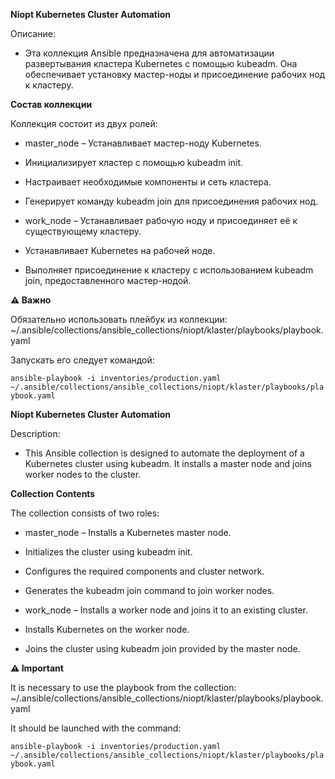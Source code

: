 **Niopt Kubernetes Cluster Automation**

Описание:
- Эта коллекция Ansible предназначена для автоматизации развертывания кластера Kubernetes с помощью kubeadm. Она обеспечивает установку мастер-ноды и присоединение рабочих нод к кластеру.

**Состав коллекции**

Коллекция состоит из двух ролей:

* master_node – Устанавливает мастер-ноду Kubernetes.

- Инициализирует кластер с помощью kubeadm init.

- Настраивает необходимые компоненты и сеть кластера.

- Генерирует команду kubeadm join для присоединения рабочих нод.

* work_node – Устанавливает рабочую ноду и присоединяет её к существующему кластеру.

- Устанавливает Kubernetes на рабочей ноде.

- Выполняет присоединение к кластеру с использованием kubeadm join, предоставленного мастер-нодой.

**⚠️ Важно**

Обязательно использовать плейбук из коллекции:
~/.ansible/collections/ansible_collections/niopt/klaster/playbooks/playbook.yaml

Запускать его следует командой:

`ansible-playbook -i inventories/production.yaml ~/.ansible/collections/ansible_collections/niopt/klaster/playbooks/playbook.yaml`




**Niopt Kubernetes Cluster Automation**

Description:
- This Ansible collection is designed to automate the deployment of a Kubernetes cluster using kubeadm. It installs a master node and joins worker nodes to the cluster.

**Collection Contents**

The collection consists of two roles:

* master_node – Installs a Kubernetes master node.

- Initializes the cluster using kubeadm init.

- Configures the required components and cluster network.

- Generates the kubeadm join command to join worker nodes.

* work_node – Installs a worker node and joins it to an existing cluster.

- Installs Kubernetes on the worker node.

- Joins the cluster using kubeadm join provided by the master node.


**⚠️ Important**

It is necessary to use the playbook from the collection: ~/.ansible/collections/ansible_collections/niopt/klaster/playbooks/playbook.yaml

It should be launched with the command:

`ansible-playbook -i inventories/production.yaml ~/.ansible/collections/ansible_collections/niopt/klaster/playbooks/playbook.yaml`
